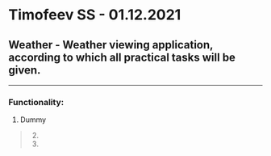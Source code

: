 # Timofeev SS  -  01.12.2021
## **Weather** - Weather viewing application, according to which all practical tasks will be given.
---
### Functionality:
1. Dummy
> 2.
> 3.
